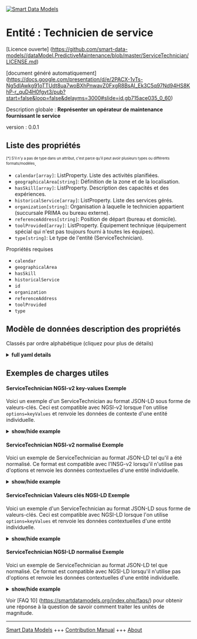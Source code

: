 <!-- 10-Header -->  
[![Smart Data Models](https://smartdatamodels.org/wp-content/uploads/2022/01/SmartDataModels_logo.png "Logo")](https://smartdatamodels.org)  
Entité : Technicien de service  
==============================<!-- /10-Header -->  
<!-- 15-License -->  
[Licence ouverte] (https://github.com/smart-data-models//dataModel.PredictiveMaintenance/blob/master/ServiceTechnician/LICENSE.md)  
[document généré automatiquement] (https://docs.google.com/presentation/d/e/2PACX-1vTs-Ng5dIAwkg91oTTUdt8ua7woBXhPnwavZ0FxgR8BsAI_Ek3C5q97Nd94HS8KhP-r_quD4H0fgyt3/pub?start=false&loop=false&delayms=3000#slide=id.gb715ace035_0_60)  
<!-- /15-License -->  
<!-- 20-Description -->  
Description globale : **Représenter un opérateur de maintenance fournissant le service**  
version : 0.0.1  
<!-- /20-Description -->  
<!-- 30-PropertiesList -->  

## Liste des propriétés  

<sup><sub>[*] S'il n'y a pas de type dans un attribut, c'est parce qu'il peut avoir plusieurs types ou différents formats/modèles</sub></sup>.  
- `calendar[array]`: ListProperty. Liste des activités planifiées.  - `geographicalArea[string]`: Définition de la zone et de la localisation.  - `hasSkill[array]`: ListProperty. Description des capacités et des expériences.  - `historicalService[array]`: ListProperty. Liste des services gérés.  - `organization[string]`: Organisation à laquelle le technicien appartient (succursale PRIMA ou bureau externe).  - `referenceAddress[string]`: Position de départ (bureau et domicile).  - `toolProvided[array]`: ListProperty. Équipement technique (équipement spécial qui n'est pas toujours fourni à toutes les équipes).  - `type[string]`: Le type de l'entité (ServiceTechnician).  <!-- /30-PropertiesList -->  
<!-- 35-RequiredProperties -->  
Propriétés requises  
- `calendar`  - `geographicalArea`  - `hasSkill`  - `historicalService`  - `id`  - `organization`  - `referenceAddress`  - `toolProvided`  - `type`  <!-- /35-RequiredProperties -->  
<!-- 40-NotesYaml -->  
<!-- /40-NotesYaml -->  
<!-- 50-DataModelHeader -->  
## Modèle de données description des propriétés  
Classés par ordre alphabétique (cliquez pour plus de détails)  
<!-- /50-DataModelHeader -->  
<!-- 60-ModelYaml -->  
<details><summary><strong>full yaml details</strong></summary>    
```yaml  
ServiceTechnician:    
  description: Represent a maintenance operator providing the service    
  properties:    
    calendar:    
      description: ListProperty. List of planned activities.    
      items:    
        description: Calendar of activities for the period already planned.    
        format: date    
        type: string    
        x-ngsi:    
          type: Property    
      type: array    
    geographicalArea:    
      description: Definition of the area and location.    
      type: string    
      x-ngsi:    
        type: Property    
    hasSkill:    
      description: ListProperty. Description of capabilities and experiences.    
      items:    
        description: Description of capabilities and experiences.    
        format: uri    
        type: string    
        x-ngsi:    
          type: Relationship    
      type: array    
    historicalService:    
      description: ListProperty. List of managed services.    
      items:    
        description: Managed service.    
        format: date    
        type: string    
        x-ngsi:    
          type: Property    
      type: array    
    organization:    
      description: Organization to which the technician belongs (PRIMA branch or external office).    
      type: string    
      x-ngsi:    
        type: Property    
    referenceAddress:    
      description: Starting position (Office and Home).    
      type: string    
      x-ngsi:    
        type: Property    
    toolProvided:    
      description: ListProperty. Technical equipment (special equipment not always provided for all teams).    
      items:    
        description: Name of the required tool.    
        type: string    
        x-ngsi:    
          type: Property    
      type: array    
    type:    
      description: The type of the entity (ServiceTechnician).    
      type: string    
      x-ngsi:    
        type: Property    
  required:    
    - id    
    - type    
    - organization    
    - hasSkill    
    - toolProvided    
    - geographicalArea    
    - referenceAddress    
    - calendar    
    - historicalService    
  type: object    
  x-derived-from: ''    
  x-disclaimer: Redistribution and use in source and binary forms, with or without modification, are permitted  provided that the license conditions are met. Copyleft (c) 2025 Contributors to Smart Data Models Program    
  x-license-url: https://github.com/smart-data-models/dataModel.PredictiveMaintenance/blob/master/ServiceTechnician/LICENSE.md    
  x-model-schema: https://smart-data-models.github.io/dataModel.PredictiveMaintenance/ServiceTechnician/schema.json    
  x-model-tags: maintenace    
  x-version: 0.0.1    
```  
</details>    
<!-- /60-ModelYaml -->  
<!-- 70-MiddleNotes -->  
<!-- /70-MiddleNotes -->  
<!-- 80-Examples -->  
## Exemples de charges utiles  
#### ServiceTechnician NGSI-v2 key-values Exemple  
Voici un exemple d'un ServiceTechnician au format JSON-LD sous forme de valeurs-clés. Ceci est compatible avec NGSI-v2 lorsque l'on utilise `options=keyValues` et renvoie les données de contexte d'une entité individuelle.  
<details><summary><strong>show/hide example</strong></summary>    
```json  
{  
    "id": "https://smart-data-models.github.io/dataModel.PredictiveMaintenance/ServiceTechnician/serviceTechnician01",  
    "type": "ServiceTechnician",  
    "organization": "PRIMA Branch A",  
    "hasSkill": [  
        "MaintenanceSkill:maintenanceSkillID"  
    ],  
    "toolProvided": [  
        "Multimeter",  
        "Screwdriver Set",  
        "Pliers Set"  
    ],  
    "geographicalArea": "North Region",  
    "referenceAddress": "123 Main Street, Anytown, USA",  
    "calendar": [  
        "2023-10-01",  
        "2023-10-05",  
        "2023-10-10"  
    ],  
    "historicalService": [  
        "2023-09-15",  
        "2023-09-20",  
        "2023-09-25"  
    ]  
}  
```  
</details>  
#### ServiceTechnician NGSI-v2 normalisé Exemple  
Voici un exemple de ServiceTechnician au format JSON-LD tel qu'il a été normalisé. Ce format est compatible avec l'INSG-v2 lorsqu'il n'utilise pas d'options et renvoie les données contextuelles d'une entité individuelle.  
<details><summary><strong>show/hide example</strong></summary>    
```json  
{  
    "id": "urn:ngsi-ld:dataModel.PredictiveMaintenance:ServiceTechnician:serviceTechnician01",  
    "type": "ServiceTechnician",  
    "organization": {  
        "type": "Text",  
        "value": "PRIMA Branch A"  
    },  
    "hasSkill": {  
        "type": "ListProperty",  
        "value": [  
            {  
                "type": "Relationship",  
                "id": "MaintenanceSkill:maintenanceSkill01"  
            }  
        ]  
    },  
    "toolProvided": {  
        "type": "Text",  
        "value": [  
            "Multimeter",  
            "Screwdriver Set",  
            "Pliers Set"  
        ]  
    },  
    "geographicalArea": {  
        "type": "Text",  
        "value": "North Region"  
    },  
    "referenceAddress": {  
        "type": "Text",  
        "value": "123 Main Street, Anytown, USA"  
    },  
    "calendar": {  
        "type": "Date",  
        "value": [  
            "2023-10-01",  
            "2023-10-05",  
            "2023-10-10"  
        ]  
    },  
    "historicalService": {  
        "type": "Date",  
        "value": [  
            "2023-09-15",  
            "2023-09-20",  
            "2023-09-25"  
        ]  
    }  
}  
```  
</details>  
#### ServiceTechnician Valeurs clés NGSI-LD Exemple  
Voici un exemple d'un ServiceTechnician au format JSON-LD sous forme de valeurs-clés. Ceci est compatible avec NGSI-LD lorsque l'on utilise `options=keyValues` et renvoie les données contextuelles d'une entité individuelle.  
<details><summary><strong>show/hide example</strong></summary>    
```json  
{  
    "@context": [  
        "https://smartdatamodels.org/context.jsonld"  
    ],  
    "type": "ServiceTechnician",  
    "id": "https://smart-data-models.github.io/dataModel.PredictiveMaintenance/ServiceTechnician/serviceTechnician01",  
    "organization": "PRIMA Branch A",  
    "hasSkill": [  
        "MaintenanceSkill:maintenanceSkillID"  
    ],  
    "toolProvided": [  
        "Multimeter",  
        "Screwdriver Set",  
        "Pliers Set"  
    ],  
    "geographicalArea": "North Region",  
    "referenceAddress": "123 Main Street, Anytown, USA",  
    "calendar": [  
        "2023-10-01",  
        "2023-10-05",  
        "2023-10-10"  
    ],  
    "historicalService": [  
        "2023-09-15",  
        "2023-09-20",  
        "2023-09-25"  
    ]  
}  
```  
</details>  
#### ServiceTechnician NGSI-LD normalisé Exemple  
Voici un exemple de ServiceTechnician au format JSON-LD tel que normalisé. Ce format est compatible avec NGSI-LD lorsqu'il n'utilise pas d'options et renvoie les données contextuelles d'une entité individuelle.  
<details><summary><strong>show/hide example</strong></summary>    
```json  
{  
    "@context": [  
        "https://smartdatamodels.org/context.jsonld"  
    ],  
    "id": "https://smart-data-models.github.io/dataModel.PredictiveMaintenance/ServiceTechnician/serviceTechnician01",  
    "type": "ServiceTechnician",  
    "organization": {  
        "type": "Property",  
        "value": "PRIMA Branch A"  
    },  
    "hasSkill": {  
        "type": "ListProperty",  
        "value": [  
            {  
                "type": "Relationship",  
                "object": "urn:ngsi-ld:dataModel.PredictiveMaintenance:MaintenanceSkill:maintenanceSkill01"  
            }  
        ]  
    },  
    "toolProvided": {  
        "type": "ListProperty",  
        "value": [  
            "Multimeter",  
            "Screwdriver Set",  
            "Pliers Set"  
        ]  
    },  
    "geographicalArea": {  
        "type": "Property",  
        "value": "North Region"  
    },  
    "referenceAddress": {  
        "type": "Property",  
        "value": "123 Main Street, Anytown, USA"  
    },  
    "calendar": {  
        "type": "Property",  
        "value": [  
            "2023-10-01",  
            "2023-10-05",  
            "2023-10-10"  
        ]  
    },  
    "historicalService": {  
        "type": "Property",  
        "value": [  
            "2023-09-15",  
            "2023-09-20",  
            "2023-09-25"  
        ]  
    }  
}  
```  
</details><!-- /80-Examples -->  
<!-- 90-FooterNotes -->  
<!-- /90-FooterNotes -->  
<!-- 95-Units -->  
Voir [FAQ 10] (https://smartdatamodels.org/index.php/faqs/) pour obtenir une réponse à la question de savoir comment traiter les unités de magnitude.  
<!-- /95-Units -->  
<!-- 97-LastFooter -->  
---  
[Smart Data Models](https://smartdatamodels.org) +++ [Contribution Manual](https://bit.ly/contribution_manual) +++ [About](https://bit.ly/Introduction_SDM)<!-- /97-LastFooter -->  
